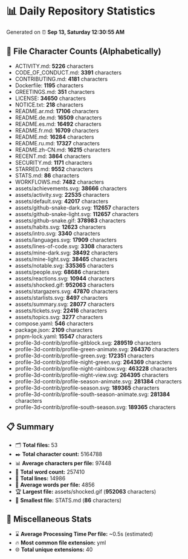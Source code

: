 # 📊 Daily Repository Statistics
Generated on ⏰ **Sep 13, Saturday 12:30:55 AM**

## 📂 File Character Counts (Alphabetically)
- ACTIVITY.md: **5226** characters
- CODE_OF_CONDUCT.md: **3391** characters
- CONTRIBUTING.md: **4181** characters
- Dockerfile: **1195** characters
- GREETINGS.md: **351** characters
- LICENSE: **34650** characters
- NOTICE.txt: **218** characters
- README.ar.md: **17106** characters
- README.de.md: **16509** characters
- README.es.md: **16492** characters
- README.fr.md: **16709** characters
- README.md: **16284** characters
- README.ru.md: **17327** characters
- README.zh-CN.md: **16215** characters
- RECENT.md: **3864** characters
- SECURITY.md: **1171** characters
- STARRED.md: **9552** characters
- STATS.md: **86** characters
- WORKFLOWS.md: **7482** characters
- assets/achievements.svg: **38666** characters
- assets/activity.svg: **22535** characters
- assets/default.svg: **42017** characters
- assets/github-snake-dark.svg: **112657** characters
- assets/github-snake-light.svg: **112657** characters
- assets/github-snake.gif: **378983** characters
- assets/habits.svg: **12623** characters
- assets/intro.svg: **3340** characters
- assets/languages.svg: **17909** characters
- assets/lines-of-code.svg: **3308** characters
- assets/mine-dark.svg: **38492** characters
- assets/mine-light.svg: **38465** characters
- assets/notable.svg: **335365** characters
- assets/people.svg: **68686** characters
- assets/reactions.svg: **10944** characters
- assets/shocked.gif: **952063** characters
- assets/stargazers.svg: **47870** characters
- assets/starlists.svg: **8497** characters
- assets/summary.svg: **28077** characters
- assets/tickets.svg: **22416** characters
- assets/topics.svg: **3277** characters
- compose.yaml: **546** characters
- package.json: **2109** characters
- pnpm-lock.yaml: **15547** characters
- profile-3d-contrib/profile-gitblock.svg: **289519** characters
- profile-3d-contrib/profile-green-animate.svg: **264370** characters
- profile-3d-contrib/profile-green.svg: **172351** characters
- profile-3d-contrib/profile-night-green.svg: **264369** characters
- profile-3d-contrib/profile-night-rainbow.svg: **463228** characters
- profile-3d-contrib/profile-night-view.svg: **264395** characters
- profile-3d-contrib/profile-season-animate.svg: **281384** characters
- profile-3d-contrib/profile-season.svg: **189365** characters
- profile-3d-contrib/profile-south-season-animate.svg: **281384** characters
- profile-3d-contrib/profile-south-season.svg: **189365** characters

## 📋 Summary
- 🗂️ **Total files:** 53
- ✒️ **Total character count:** 5164788
- 📊 **Average characters per file:** 97448
- 📝 **Total word count:** 257410
- 🧾 **Total lines:** 14986
- 📐 **Average words per file:** 4856
- 🏆 **Largest file:** assets/shocked.gif (**952063** characters)
- 🥉 **Smallest file:** STATS.md (**86** characters)

## 🌟 Miscellaneous Stats
- ⌛ **Average Processing Time Per file:** ~0.5s (estimated)
- 🔥 **Most common file extension:** yml
- 🌐 **Total unique extensions:** 40
